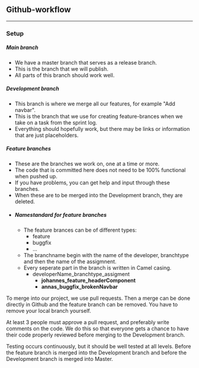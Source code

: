 ## Github-workflow
---
### Setup
##### Main branch
- We have a master branch that serves as a release branch.
- This is the branch that we will publish.
- All parts of this branch should work well.

##### Development branch
- This branch is where we merge all our features, for example "Add navbar".
- This is the branch that we use for creating feature-brances when we take on a task from the sprint log.
- Everything should hopefully work, but there may be links or information that are just placeholders.

##### Feature branches
- These are the branches we work on, one at a time or more.
- The code that is committed here does not need to be 100% functional when pushed up.
- If you have problems, you can get help and input through these branches.
- When these are to be merged into the Development branch, they are deleted.
- ##### Namestandard for feature branches
  - The feature brances can be of different types:
    - feature
    - buggfix
    - ...
  - The branchname begin with the name of the developer, branchtype and then the name of the assigmnent. 
  - Every seperate part in the branch is written in Camel casing.
    - developerName_branchtype_assigment
      - **johannes_feature_headerComponent**
      - **annas_buggfix_brokenNavbar**
      
To merge into our project, we use pull requests. Then a merge can be done directly in Github and the feature branch can be removed. You have to remove your local branch yourself.

At least 3 people must approve a pull request, and preferably write comments on the code. We do this so that everyone gets a chance to have their code properly reviewed before merging to the Development branch.

Testing occurs continuously, but it should be well tested at all levels. Before the feature branch is merged into the Development branch and before the Development branch is merged into Master.
